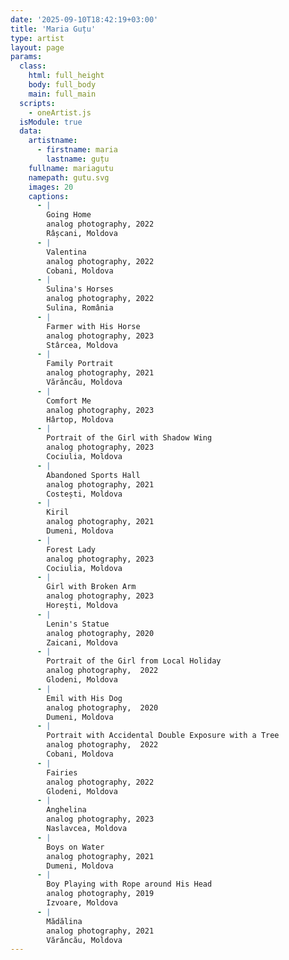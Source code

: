 ```yaml
---
date: '2025-09-10T18:42:19+03:00'
title: 'Maria Guțu'
type: artist
layout: page
params:
  class:
    html: full_height
    body: full_body
    main: full_main
  scripts:
    - oneArtist.js
  isModule: true  
  data:
    artistname:
      - firstname: maria
        lastname: guțu
    fullname: mariagutu
    namepath: gutu.svg
    images: 20
    captions:
      - |
        Going Home
        analog photography, 2022
        Râșcani, Moldova
      - |
        Valentina
        analog photography, 2022
        Cobani, Moldova
      - |
        Sulina's Horses
        analog photography, 2022
        Sulina, România
      - |
        Farmer with His Horse
        analog photography, 2023
        Stârcea, Moldova
      - |
        Family Portrait
        analog photography, 2021
        Vărăncău, Moldova
      - |
        Comfort Me
        analog photography, 2023
        Hârtop, Moldova
      - |
        Portrait of the Girl with Shadow Wing
        analog photography, 2023
        Cociulia, Moldova
      - |
        Abandoned Sports Hall
        analog photography, 2021
        Costești, Moldova
      - |
        Kiril
        analog photography, 2021
        Dumeni, Moldova
      - |
        Forest Lady
        analog photography, 2023
        Cociulia, Moldova
      - |
        Girl with Broken Arm
        analog photography, 2023
        Horești, Moldova
      - |
        Lenin's Statue
        analog photography, 2020
        Zaicani, Moldova
      - |
        Portrait of the Girl from Local Holiday
        analog photography,  2022
        Glodeni, Moldova
      - |
        Emil with His Dog
        analog photography,  2020
        Dumeni, Moldova
      - |
        Portrait with Accidental Double Exposure with a Tree
        analog photography,  2022
        Cobani, Moldova
      - |
        Fairies
        analog photography, 2022
        Glodeni, Moldova
      - |
        Anghelina
        analog photography, 2023
        Naslavcea, Moldova
      - |
        Boys on Water
        analog photography, 2021
        Dumeni, Moldova
      - |
        Boy Playing with Rope around His Head
        analog photography, 2019
        Izvoare, Moldova
      - |
        Mădălina
        analog photography, 2021
        Vărăncău, Moldova
---
```

